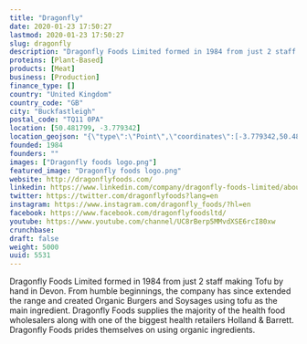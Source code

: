 ```yaml
---
title: "Dragonfly"
date: 2020-01-23 17:50:27
lastmod: 2020-01-23 17:50:27
slug: dragonfly
description: "Dragonfly Foods Limited formed in 1984 from just 2 staff making Tofu by hand in Devon. From humble beginnings, the company has since extended the range and created Organic Burgers and Soysages using tofu as the main ingredient. Dragonfly Foods supplies the majority of the health food wholesalers along with one of the biggest health retailers Holland & Barrett. Dragonfly Foods prides themselves on using organic ingredients."
proteins: [Plant-Based]
products: [Meat]
business: [Production]
finance_type: []
country: "United Kingdom"
country_code: "GB"
city: "Buckfastleigh"
postal_code: "TQ11 0PA"
location: [50.481799, -3.779342]
location_geojson: "{\"type\":\"Point\",\"coordinates\":[-3.779342,50.481799]}"
founded: 1984
founders: ""
images: ["Dragonfly foods logo.png"]
featured_image: "Dragonfly foods logo.png"
website: http://dragonflyfoods.com/
linkedin: https://www.linkedin.com/company/dragonfly-foods-limited/about/
twitter: https://twitter.com/dragonflyfoods?lang=en
instagram: https://www.instagram.com/dragonfly_foods/?hl=en
facebook: https://www.facebook.com/dragonflyfoodsltd/
youtube: https://www.youtube.com/channel/UC8rBerp5MMvdXSE6rcI80xw
crunchbase: 
draft: false
weight: 5000
uuid: 5531
---
```

Dragonfly Foods Limited formed in 1984 from just 2 staff making Tofu by hand in Devon. From humble beginnings, the company has since extended the range and created Organic Burgers and Soysages using tofu as the main ingredient. Dragonfly Foods supplies the majority of the health food wholesalers along with one of the biggest health retailers Holland & Barrett. Dragonfly Foods prides themselves on using organic ingredients.
